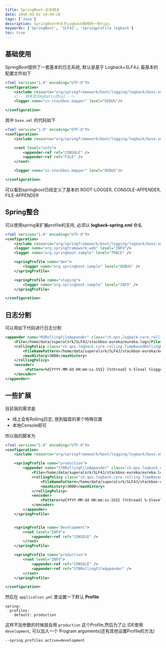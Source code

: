 ```yaml
---
title: SpringBoot-日志相关
date: 2016-03-02 19:49:26
tags: ['Java']
description: SpringBoot中关于Logback使用的一些tips
keywords: ['SpringBoot', 'SLF4J', 'springprofile logback']
toc: true
---
```



## 基础使用

SpringBoot提供了一套基本的日志系统, 默认是基于 Logback+SLF4J, 最基本的配置文件如下

```xml
<?xml version="1.0" encoding="UTF-8"?>
<configuration>
    <include resource="org/springframework/boot/logging/logback/base.xml" />
	<!-- 用来显示mybatis的sql -->
    <logger name="cn.stackbox.mapper" level="DEBUG"/>

</configuration>
```

其中 `base.xml` 的代码如下

```xml
<?xml version="1.0" encoding="UTF-8"?>
<configuration>
    <include resource="org/springframework/boot/logging/logback/base.xml" />

    <root level="info">
        <appender-ref ref="CONSOLE" />
        <appender-ref ref="FILE" />
    </root>

    <logger name="cn.stackbox.mapper" level="DEBUG"/>

</configuration>
```

可以看到springboot已经定义了基本的 ROOT-LOGGER, CONSOLE-APPENDER, FILE-APPENDER


## Spring整合

可以使用spring来扩展profile的支持, 必须以 **logback-spring.xml** 命名

```xml
<?xml version="1.0" encoding="UTF-8"?>
<configuration>
    <include resource="org/springframework/boot/logging/logback/base.xml" />
    <logger name="org.springframework.web" level="INFO"/>
    <logger name="org.springboot.sample" level="TRACE" />

    <springProfile name="dev">
        <logger name="org.springboot.sample" level="DEBUG" />
    </springProfile>

    <springProfile name="staging">
        <logger name="org.springboot.sample" level="INFO" />
    </springProfile>

</configuration>
```

## 日志分割

可以用如下代码进行日志分割

```xml
<appender name="MZRollingFileAppender" class="ch.qos.logback.core.rolling.RollingFileAppender">
    <File>/home/data/superalsrk/SLF4J/stackbox-eureka/eureka.log</File>
    <rollingPolicy class="ch.qos.logback.core.rolling.TimeBasedRollingPolicy">
        <FileNamePattern>/home/data/superalsrk/SLF4J/stackbox-eureka/eureka.%d{yyyy-MM-dd}.log</FileNamePattern>
        <maxHistory>3000</maxHistory>
    </rollingPolicy>
    <encoder>
         <Pattern>%d{YYYY-MM-dd HH:mm:ss.SSS} [%thread] %-5level %logger{35} - %msg %n</Pattern>
    </encoder>
</appender>
```

## 一些扩展

目前我的需求是

+ 线上会有Rolling日志, 放到磁盘的某个特殊位置
+ 本地Console即可

所以我的脚本为

```xml
<?xml version="1.0" encoding="UTF-8"?>
<configuration>
    <include resource="org/springframework/boot/logging/logback/base.xml" />

    <springProfile name="production">
        <appender name="STBRollingFileAppender" class="ch.qos.logback.core.rolling.RollingFileAppender">
            <File>/home/data/superalsrk/SLF4J/stackbox-eureka/eureka.log</File>
            <rollingPolicy class="ch.qos.logback.core.rolling.TimeBasedRollingPolicy">
                <FileNamePattern>/home/data/superalsrk/SLF4J/stackbox-eureka/eureka.%d{yyyy-MM-dd}.log</FileNamePattern>
                <maxHistory>3000</maxHistory>
            </rollingPolicy>
            <encoder>
                <Pattern>%d{YYYY-MM-dd HH:mm:ss.SSS} [%thread] %-5level %logger{35} - %msg %n</Pattern>
            </encoder>
        </appender>
    </springProfile>


    <springProfile name="development">
        <root level="INFO">
            <appender-ref ref="CONSOLE" />
        </root>
    </springProfile>

    <springProfile name="production">
        <root level="INFO">
            <appender-ref ref="CONSOLE" />
            <appender-ref ref="STBRollingFileAppender" />
        </root>
    </springProfile>

</configuration>
```

然后在 `application.yml` 里设置一下默认 **Profile**

```
spring:
  profiles:
    default: production
```

这样不加参数的时候就会用 `production` 这个Profile,然后为了让 IDE使用 `development`, 可以加入一个 Program arguments(还有其他设置Profile的方法)

```
--spring.profiles.active=development
```



